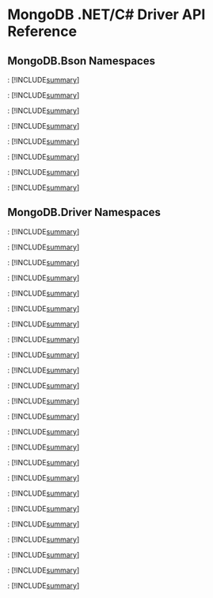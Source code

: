 # MongoDB .NET/C# Driver API Reference

## MongoDB.Bson Namespaces

<a href="xref:MongoDB.Bson"></a>
:   [!INCLUDE[summary](../namespaces/MongoDB.Bson/MongoDB.Bson.md)]

<a href="xref:MongoDB.Bson.IO"></a>
:   [!INCLUDE[summary](../namespaces/MongoDB.Bson/MongoDB.Bson.IO.md)]

<a href="xref:MongoDB.Bson.Serialization"></a>
:   [!INCLUDE[summary](../namespaces/MongoDB.Bson/MongoDB.Bson.Serialization.md)]

<a href="xref:MongoDB.Bson.Serialization.Attributes"></a>
:   [!INCLUDE[summary](../namespaces/MongoDB.Bson/MongoDB.Bson.Serialization.Attributes.md)]

<a href="xref:MongoDB.Bson.Serialization.Conventions"></a>
:   [!INCLUDE[summary](../namespaces/MongoDB.Bson/MongoDB.Bson.Serialization.Conventions.md)]

<a href="xref:MongoDB.Bson.Serialization.IdGenerators"></a>
:   [!INCLUDE[summary](../namespaces/MongoDB.Bson/MongoDB.Bson.Serialization.IdGenerators.md)]

<a href="xref:MongoDB.Bson.Serialization.Options"></a>
:   [!INCLUDE[summary](../namespaces/MongoDB.Bson/MongoDB.Bson.Serialization.Options.md)]

<a href="xref:MongoDB.Bson.Serialization.Serializers"></a>
:   [!INCLUDE[summary](../namespaces/MongoDB.Bson/MongoDB.Bson.Serialization.Serializers.md)]


## MongoDB.Driver Namespaces

<a href="xref:MongoDB.Driver"></a>
:   [!INCLUDE[summary](../namespaces/MongoDB.Driver/MongoDB.Driver.md)]

<a href="xref:MongoDB.Driver.Encryption"></a>
:   [!INCLUDE[summary](../namespaces/MongoDB.Driver/MongoDB.Driver.Encryption.md)]

<a href="xref:MongoDB.Driver.GeoJsonObjectModel"></a>
:   [!INCLUDE[summary](../namespaces/MongoDB.Driver/MongoDB.Driver.GeoJsonObjectModel.md)]

<a href="xref:MongoDB.Driver.GeoJsonObjectModel"></a>
:   [!INCLUDE[summary](../namespaces/MongoDB.Driver/MongoDB.Driver.GeoJsonObjectModel.md)]

<a href="xref:MongoDB.Driver.GeoJsonObjectModel.Serializers"></a>
:   [!INCLUDE[summary](../namespaces/MongoDB.Driver/MongoDB.Driver.GeoJsonObjectModel.Serializers.md)]

<a href="xref:MongoDB.Driver.GridFS"></a>
:   [!INCLUDE[summary](../namespaces/MongoDB.Driver/MongoDB.Driver.GridFS.md)]

<a href="xref:MongoDB.Driver.Linq"></a>
:   [!INCLUDE[summary](../namespaces/MongoDB.Driver/MongoDB.Driver.Linq.md)]

<a href="xref:MongoDB.Driver.Search"></a>
:   [!INCLUDE[summary](../namespaces/MongoDB.Driver/MongoDB.Driver.Search.md)]

<a href="xref:MongoDB.Driver.Core"></a>
:   [!INCLUDE[summary](../namespaces/MongoDB.Driver/MongoDB.Driver.Core.md)]

<a href="xref:MongoDB.Driver.Core.Authentication"></a>
:   [!INCLUDE[summary](../namespaces/MongoDB.Driver/MongoDB.Driver.Core.Authentication.md)]

<a href="xref:MongoDB.Driver.Core.Bindings"></a>
:   [!INCLUDE[summary](../namespaces/MongoDB.Driver/MongoDB.Driver.Core.Bindings.md)]

<a href="xref:MongoDB.Driver.Core.Clusters"></a>
:   [!INCLUDE[summary](../namespaces/MongoDB.Driver/MongoDB.Driver.Core.Clusters.md)]

<a href="xref:MongoDB.Driver.Core.Clusters.ServerSelectors"></a>
:   [!INCLUDE[summary](../namespaces/MongoDB.Driver/MongoDB.Driver.Core.Clusters.ServerSelectors.md)]

<a href="xref:MongoDB.Driver.Core.Compression"></a>
:   [!INCLUDE[summary](../namespaces/MongoDB.Driver/MongoDB.Driver.Core.Compression.md)]

<a href="xref:MongoDB.Driver.Core.Configuration"></a>
:   [!INCLUDE[summary](../namespaces/MongoDB.Driver/MongoDB.Driver.Core.Configuration.md)]

<a href="xref:MongoDB.Driver.Core.ConnectionPools"></a>
:   [!INCLUDE[summary](../namespaces/MongoDB.Driver/MongoDB.Driver.Core.ConnectionPools.md)]

<a href="xref:MongoDB.Driver.Core.Connections"></a>
:   [!INCLUDE[summary](../namespaces/MongoDB.Driver/MongoDB.Driver.Core.Connections.md)]

<a href="xref:MongoDB.Driver.Core.Events"></a>
:   [!INCLUDE[summary](../namespaces/MongoDB.Driver/MongoDB.Driver.Core.Events.md)]

<a href="xref:MongoDB.Driver.Core.Events.Diagnostics"></a>
:   [!INCLUDE[summary](../namespaces/MongoDB.Driver/MongoDB.Driver.Core.Events.Diagnostics.md)]

<a href="xref:MongoDB.Driver.Core.Misc"></a>
:   [!INCLUDE[summary](../namespaces/MongoDB.Driver/MongoDB.Driver.Core.Misc.md)]

<a href="xref:MongoDB.Driver.Core.Operations"></a>
:   [!INCLUDE[summary](../namespaces/MongoDB.Driver/MongoDB.Driver.Core.Operations.md)]

<a href="xref:MongoDB.Driver.Core.Servers"></a>
:   [!INCLUDE[summary](../namespaces/MongoDB.Driver/MongoDB.Driver.Core.Servers.md)]

<a href="xref:MongoDB.Driver.Core.Operations"></a>
:   [!INCLUDE[summary](../namespaces/MongoDB.Driver/MongoDB.Driver.Core.Operations.md)]

<a href="xref:MongoDB.Driver.Core.WireProtocol"></a>
:   [!INCLUDE[summary](../namespaces/MongoDB.Driver/MongoDB.Driver.Core.WireProtocol.md)]

